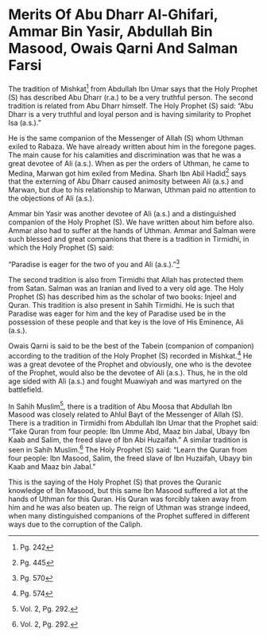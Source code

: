 Merits Of Abu Dharr Al-Ghifari, Ammar Bin Yasir, Abdullah Bin Masood, Owais Qarni And Salman Farsi
==================================================================================================

The tradition of Mishkat[^1] from Abdullah Ibn Umar says that the Holy
Prophet (S) has described Abu Dharr (r.a.) to be a very truthful person.
The second tradition is related from Abu Dharr himself. The Holy Prophet
(S) said: “Abu Dharr is a very truthful and loyal person and is having
similarity to Prophet Isa (a.s.).”

He is the same companion of the Messenger of Allah (S) whom Uthman
exiled to Rabaza. We have already written about him in the foregone
pages. The main cause for his calamities and discrimination was that he
was a great devotee of Ali (a.s.). When as per the orders of Uthman, he
came to Medina, Marwan got him exiled from Medina. Sharh Ibn Abil
Hadid[^2] says that the externing of Abu Dharr caused animosity between
Ali (a.s.) and Marwan, but due to his relationship to Marwan, Uthman
paid no attention to the objections of Ali (a.s.).

Ammar bin Yasir was another devotee of Ali (a.s.) and a distinguished
companion of the Holy Prophet (S). We have written about him before
also. Ammar also had to suffer at the hands of Uthman. Ammar and Salman
were such blessed and great companions that there is a tradition in
Tirmidhi, in which the Holy Prophet (S) said:

“Paradise is eager for the two of you and Ali (a.s.).”[^3]

The second tradition is also from Tirmidhi that Allah has protected them
from Satan. Salman was an Iranian and lived to a very old age. The Holy
Prophet (S) has described him as the scholar of two books: Injeel and
Quran. This tradition is also present in Sahih Tirmidhi. He is such that
Paradise was eager for him and the key of Paradise used be in the
possession of these people and that key is the love of His Eminence, Ali
(a.s.).

Owais Qarni is said to be the best of the Tabein (companion of
companion) according to the tradition of the Holy Prophet (S) recorded
in Mishkat.[^4] He was a great devotee of the Prophet and obviously, one
who is the devotee of the Prophet, would also be the devotee of Ali
(a.s.). Thus, he in the old age sided with Ali (a.s.) and fought
Muawiyah and was martyred on the battlefield.

In Sahih Muslim[^5], there is a tradition of Abu Moosa that Abdullah Ibn
Masood was closely related to Ahlul Bayt of the Messenger of Allah (S).
There is a tradition in Tirmidhi from Abdullah Ibn Umar that the Prophet
said: “Take Quran from four people: Ibn Umme Abd, Maaz bin Jabal, Ubayy
Ibn Kaab and Salim, the freed slave of Ibn Abi Huzaifah.” A similar
tradition is seen in Sahih Muslim.[^6] The Holy Prophet (S) said: “Learn
the Quran from four people: Ibn Masood, Salim, the freed slave of Ibn
Huzaifah, Ubayy bin Kaab and Maaz bin Jabal.”

This is the saying of the Holy Prophet (S) that proves the Quranic
knowledge of Ibn Masood, but this same Ibn Masood suffered a lot at the
hands of Uthman for this Quran. His Quran was forcibly taken away from
him and he was also beaten up. The reign of Uthman was strange indeed,
when many distinguished companions of the Prophet suffered in different
ways due to the corruption of the Caliph.

[^1]: Pg. 242

[^2]: Pg. 445

[^3]: Pg. 570

[^4]: Pg. 574

[^5]: Vol. 2, Pg. 292.

[^6]: Vol. 2, Pg. 292.


